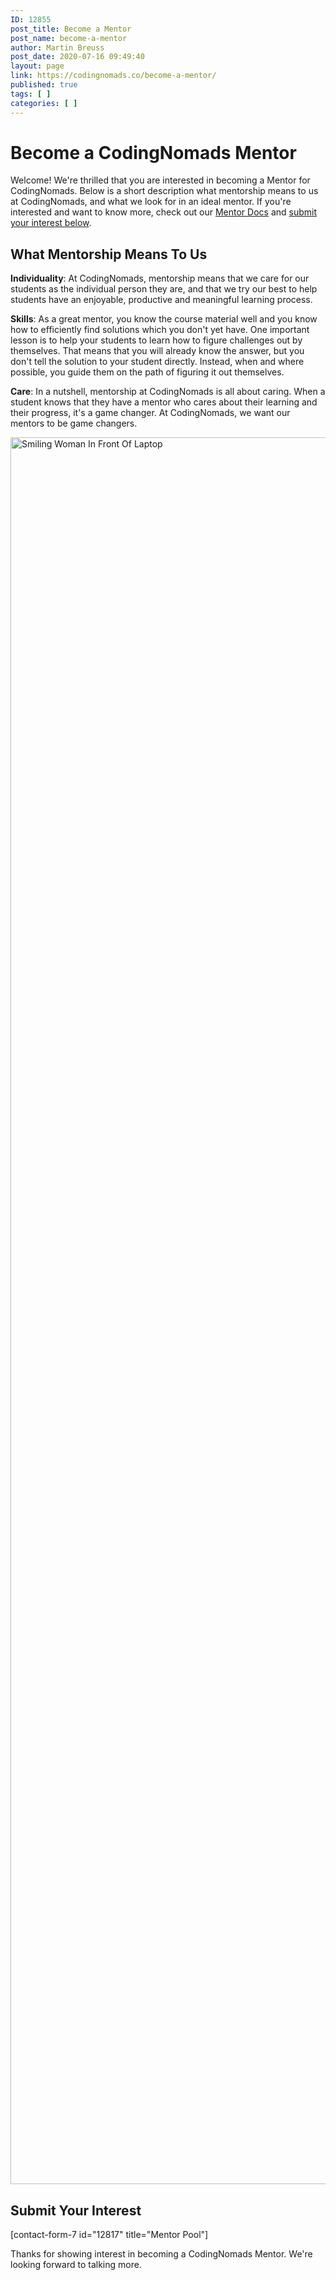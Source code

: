 ```yaml
---
ID: 12855
post_title: Become a Mentor
post_name: become-a-mentor
author: Martin Breuss
post_date: 2020-07-16 09:49:40
layout: page
link: https://codingnomads.co/become-a-mentor/
published: true
tags: [ ]
categories: [ ]
---
```

<h1>Become a CodingNomads Mentor</h1>

Welcome! We're thrilled that you are interested in becoming a Mentor for CodingNomads. Below is a short description what mentorship means to us at CodingNomads, and what we look for in an ideal mentor. If you're interested and want to know more, check out our <a href="https://codingnomads.github.io/mentor-docs/" rel="noopener noreferrer" target="_blank">Mentor Docs</a> and <a href="#apply">submit your interest below</a>.

<h2>What Mentorship Means To Us</h2>

<strong>Individuality</strong>: At CodingNomads, mentorship means that we care for our students as the individual person they are, and that we try our best to help students have an enjoyable, productive and meaningful learning process.

<strong>Skills</strong>: As a great mentor, you know the course material well and you know how to efficiently find solutions which you don't yet have. One important lesson is to help your students to learn how to figure challenges out by themselves. That means that you will already know the answer, but you don't tell the solution to your student directly. Instead, when and where possible, you guide them on the path of figuring it out themselves.

<strong>Care</strong>: In a nutshell, mentorship at CodingNomads is all about caring. When a student knows that they have a mentor who cares about their learning and their progress, it's a game changer. At CodingNomads, we want our mentors to be game changers.

<a href="https://unsplash.com/@frank_romero"><img class="alignnone size-full wp-image-12856" src="https://codingnomads.co/wp-content/uploads/2020/07/frank-romero-JVFU-mxgjhk-unsplash.jpg" alt="Smiling Woman In Front Of Laptop" width="3638" height="2795" /></a>

<h2 id="apply">Submit Your Interest</h2>

[contact-form-7 id="12817" title="Mentor Pool"]

<p>Thanks for showing interest in becoming a CodingNomads Mentor. We're looking forward to talking more.</p>